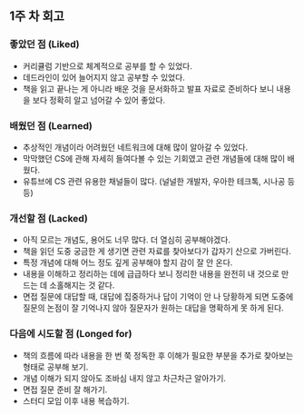 ## 1주 차 회고

### 좋았던 점 (Liked)

- 커리큘럼 기반으로 체계적으로 공부를 할 수 있었다.
- 데드라인이 있어 늘어지지 않고 공부할 수 있었다.
- 책을 읽고 끝나는 게 아니라 배운 것을 문서화하고 발표 자료로 준비하다 보니 내용을 보다 정확히 알고 넘어갈 수 있어 좋았다.

### 배웠던 점 (Learned)

- 추상적인 개념이라 어려웠던 네트워크에 대해 많이 알아갈 수 있었다.
- 막막했던 CS에 관해 자세히 들여다볼 수 있는 기회였고 관련 개념들에 대해 많이 배웠다.
- 유튜브에 CS 관련 유용한 채널들이 많다. (널널한 개발자, 우아한 테크톡, 시나공 등등)

### 개선할 점 (Lacked)

- 아직 모르는 개념도, 용어도 너무 많다. 더 열심히 공부해야겠다.
- 책을 읽던 도중 궁금한 게 생기면 관련 자료를 찾아보다가 갑자기 산으로 가버린다.
- 특정 개념에 대해 어느 정도 깊게 공부해야 할지 감이 잘 안 온다.
- 내용을 이해하고 정리하는 데에 급급하다 보니 정리한 내용을 완전히 내 것으로 만드는 데 소홀해지는 것 같다.
- 면접 질문에 대답할 때, 대답에 집중하거나 답이 기억이 안 나 당황하게 되면 도중에 질문의 논점이 잘 기억나지 않아 질문자가 원하는 대답을 명확하게 못 하게 된다.

### 다음에 시도할 점 (Longed for)

- 책의 흐름에 따라 내용을 한 번 쭉 정독한 후 이해가 필요한 부분을 추가로 찾아보는 형태로 공부해 보기.
- 개념 이해가 되지 않아도 조바심 내지 않고 차근차근 알아가기.
- 면접 질문 준비 잘 해가기.
- 스터디 모임 이후 내용 복습하기.
